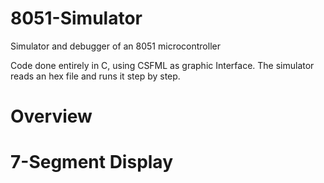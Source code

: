 # 8051-Simulator
Simulator and debugger of an 8051 microcontroller

Code done entirely in C, using CSFML as graphic Interface.
The simulator reads an hex file and runs it step by step.

# Overview

# 7-Segment Display
